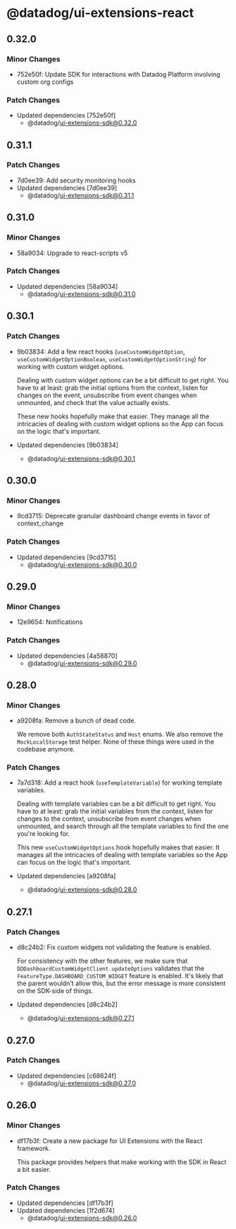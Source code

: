# @datadog/ui-extensions-react

## 0.32.0

### Minor Changes

-   752e50f: Update SDK for interactions with Datadog Platform involving custom org configs

### Patch Changes

-   Updated dependencies [752e50f]
    -   @datadog/ui-extensions-sdk@0.32.0

## 0.31.1

### Patch Changes

-   7d0ee39: Add security monitoring hooks
-   Updated dependencies [7d0ee39]
    -   @datadog/ui-extensions-sdk@0.31.1

## 0.31.0

### Minor Changes

-   58a9034: Upgrade to react-scripts v5

### Patch Changes

-   Updated dependencies [58a9034]
    -   @datadog/ui-extensions-sdk@0.31.0

## 0.30.1

### Patch Changes

-   9b03834: Add a few react hooks (`useCustomWidgetOption`, `useCustomWidgetOptionBoolean`, `useCustomWidgetOptionString`) for working with custom widget options.

    Dealing with custom widget options can be a bit difficult to get right.
    You have to at least:
    grab the initial options from the context,
    listen for changes on the event,
    unsubscribe from event changes when unmounted,
    and check that the value actually exists.

    These new hooks hopefully make that easier.
    They manage all the intricacies of dealing with custom widget options so the App can focus on the logic that's important.

-   Updated dependencies [9b03834]
    -   @datadog/ui-extensions-sdk@0.30.1

## 0.30.0

### Minor Changes

-   9cd3715: Deprecate granular dashboard change events in favor of context_change

### Patch Changes

-   Updated dependencies [9cd3715]
    -   @datadog/ui-extensions-sdk@0.30.0

## 0.29.0

### Minor Changes

-   12e9654: Notifications

### Patch Changes

-   Updated dependencies [4a58870]
    -   @datadog/ui-extensions-sdk@0.29.0

## 0.28.0

### Minor Changes

-   a9208fa: Remove a bunch of dead code.

    We remove both `AuthStateStatus` and `Host` enums.
    We also remove the `MockLocalStorage` test helper.
    None of these things were used in the codebase anymore.

### Patch Changes

-   7a7d318: Add a react hook (`useTemplateVariable`) for working template variables.

    Dealing with template variables can be a bit difficult to get right.
    You have to at least:
    grab the initial variables from the context,
    listen for changes to the context,
    unsubscribe from event changes when unmounted,
    and search through all the template variables to find the one you're looking for.

    This new `useCustomWidgetOptions` hook hopefully makes that easier.
    It manages all the intricacies of dealing with template variables so the App can focus on the logic that's important.

-   Updated dependencies [a9208fa]
    -   @datadog/ui-extensions-sdk@0.28.0

## 0.27.1

### Patch Changes

-   d8c24b2: Fix custom widgets not validating the feature is enabled.

    For consistency with the other features,
    we make sure that `DDDashboardCustomWidgetClient.updateOptions` validates that the `FeatureType.DASHBOARD_CUSTOM_WIDGET` feature is enabled.
    It's likely that the parent wouldn't allow this,
    but the error message is more consistent on the SDK-side of things.

-   Updated dependencies [d8c24b2]
    -   @datadog/ui-extensions-sdk@0.27.1

## 0.27.0

### Patch Changes

-   Updated dependencies [c68624f]
    -   @datadog/ui-extensions-sdk@0.27.0

## 0.26.0

### Minor Changes

-   df17b3f: Create a new package for UI Extensions with the React framework.

    This package provides helpers that make working with the SDK in React a bit easier.

### Patch Changes

-   Updated dependencies [df17b3f]
-   Updated dependencies [1f2d674]
    -   @datadog/ui-extensions-sdk@0.26.0
